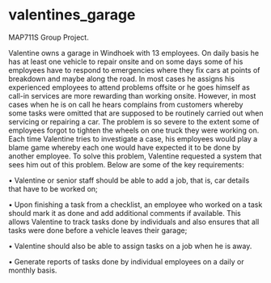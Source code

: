 # valentines_garage

MAP711S Group Project.

Valentine owns a garage in Windhoek with 13 employees. On daily basis he has at least one vehicle to repair onsite and on some days some of his employees have to respond to emergencies where they fix cars at points of breakdown and maybe along the road. In most cases he assigns his experienced employees to attend problems offsite or he goes himself as call-in services are more rewarding than working onsite. However, in most cases when he is on call he hears complains from customers whereby some tasks were omitted that are supposed to be routinely carried out when servicing or repairing a car. The problem is so severe to the extent some of employees forgot to tighten the wheels on one truck they were working on. Each time Valentine tries to investigate a case, his employees would play a blame game whereby each one would have expected it to be done by another employee. To solve this problem, Valentine requested a system that sees him out of this problem. Below are some of the key requirements:

• Valentine or senior staff should be able to add a job, that is, car details that have to be worked on;

• Upon finishing a task from a checklist, an employee who worked on a task should mark it as done and add additional comments if available. This allows Valentine to track tasks done by individuals and also ensures that all tasks were done before a vehicle leaves their garage;

• Valentine should also be able to assign tasks on a job when he is away.

• Generate reports of tasks done by individual employees on a daily or monthly basis.